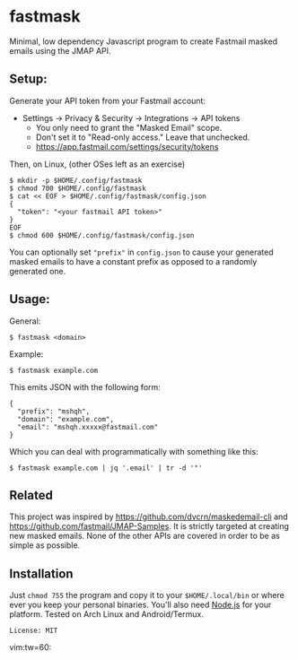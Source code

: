 # fastmask

Minimal, low dependency Javascript program to create
Fastmail masked emails using the JMAP API.

## Setup:

Generate your API token from your Fastmail account:
* Settings -> Privacy & Security -> Integrations -> API
  tokens
  * You only need to grant the "Masked Email" scope.
  * Don't set it to "Read-only access." Leave that
    unchecked.
  * https://app.fastmail.com/settings/security/tokens

Then, on Linux, (other OSes left as an exercise)

```
$ mkdir -p $HOME/.config/fastmask
$ chmod 700 $HOME/.config/fastmask
$ cat << EOF > $HOME/.config/fastmask/config.json
{
  "token": "<your fastmail API token>"
}
EOF
$ chmod 600 $HOME/.config/fastmask/config.json
```

You can optionally set `"prefix"` in `config.json` to cause
your generated masked emails to have a constant prefix as
opposed to a randomly generated one.

## Usage:

General:

```
$ fastmask <domain>
```

Example:

```
$ fastmask example.com
```

This emits JSON with the following form:

```
{
  "prefix": "mshqh",
  "domain": "example.com",
  "email": "mshqh.xxxxx@fastmail.com"
}
```

Which you can deal with programmatically with something like this:

```
$ fastmask example.com | jq '.email' | tr -d '"'
```

## Related

This project was inspired by
https://github.com/dvcrn/maskedemail-cli and
https://github.com/fastmail/JMAP-Samples. It is strictly
targeted at creating new masked emails. None of the other
APIs are covered in order to be as simple as possible.

## Installation

Just `chmod 755` the program and copy it to your
`$HOME/.local/bin` or where ever you keep your personal
binaries. You'll also need [Node.js](https://nodejs.org) for
your platform. Tested on Arch Linux and Android/Termux.

`License: MIT`

vim:tw=60:
